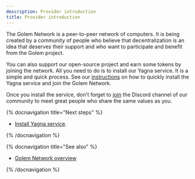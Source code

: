 ```yaml
---
description: Provider introduction
title: Provider introduction
---
```


The Golem Network is a peer-to-peer network of computers. It is being created by a community of people who believe that decentralization is an idea that deserves their support and who want to participate and benefit from the Golem project.

You can also support our open-source project and earn some tokens by joining the network. All you need to do is to install our Yagna service. It is a simple and quick process. See our [instructions](/docs/providers/provider-installation) on how to quickly install the Yagna service and join the Golem Network.

Once you install the service, don't forget to [join](https://chat.golem.network/) the Discord channel of our community to meet great people who share the same values as you.

{% docnavigation title="Next steps" %}

- [Install Yagna service](/docs/providers/provider-installation).

{% /docnavigation %}

{% docnavigation title="See also" %}

- [Golem Network overview](/docs/golem/overview)

{% /docnavigation %}




